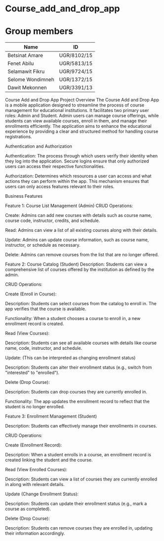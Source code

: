 # Course_add_and_drop_app
# Group members
| Name                | ID            |
|---------------------|---------------|
| Betsinat Amare      | UGR/8102/15   |
| Fenet Abilu         | UGR/5813/15   |
| Selamawit Fikru     | UGR/9724/15   |
| Selome Wondimneh    | UGR/1372/15   |
| Dawit Mekonnen      | UGR/3391/13   |

Course Add and Drop App
Project Overview
The Course Add and Drop App is a mobile application designed to streamline the process of course management for educational institutions. It facilitates two primary user roles: Admin and Student. Admin users can manage course offerings, while students can view available courses, enroll in them, and manage their enrollments efficiently. The application aims to enhance the educational experience by providing a clear and structured method for handling course registrations.

Authentication and Authorization

Authentication: The process through which users verify their identity when they log into the application. Secure logins ensure that only authorized users can access their respective functionalities.

Authorization: Determines which resources a user can access and what actions they can perform within the app. This mechanism ensures that users can only access features relevant to their roles.

Business Features

Feature 1: Course List Management (Admin)
CRUD Operations:

Create: Admins can add new courses with details such as course name, course code, instructor, credits, and schedule.

Read: Admins can view a list of all existing courses along with their details.

Update: Admins can update course information, such as course name, instructor, or schedule as necessary.

Delete: Admins can remove courses from the list that are no longer offered.

Feature 2: Course Catalog (Student)
Description: Students can view a comprehensive list of courses offered by the institution as defined by the admin.

CRUD Operations:

Create (Enroll in Course):

Description: Students can select courses from the catalog to enroll in. The app verifies that the course is available.

Functionality: When a student chooses a course to enroll in, a new enrollment record is created.

Read (View Courses):

Description: Students can see all available courses with details like course name, code, instructor, and schedule.

Update: (This can be interpreted as changing enrollment status)

Description: Students can alter their enrollment status (e.g., switch from "interested" to "enrolled").

Delete (Drop Course):

Description: Students can drop courses they are currently enrolled in.

Functionality: The app updates the enrollment record to reflect that the student is no longer enrolled.

Feature 3: Enrollment Management (Student)

Description: Students can effectively manage their enrollments in courses.

CRUD Operations:

Create (Enrollment Record):

Description: When a student enrolls in a course, an enrollment record is created linking the student and the course.

Read (View Enrolled Courses):

Description: Students can view a list of courses they are currently enrolled in along with relevant details.

Update (Change Enrollment Status):

Description: Students can update their enrollment status (e.g., mark a course as completed).

Delete (Drop Course):

Description: Students can remove courses they are enrolled in, updating their information accordingly.
